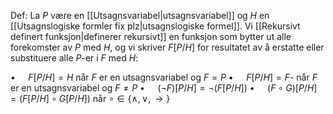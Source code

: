 Def:
La $P$ være en [[Utsagnsvariabel|utsagnsvariabel]] og $H$ en [[Utsagnslogiske formler fix plz|utsagnslogiske formel]]. Vi [[Rekursivt definert funksjon|definerer rekursivt]] en funksjon som bytter ut alle forekomster av $P$ med $H$, og vi skriver $F[P/H]$ for resultatet av å erstatte eller substituere alle $P$-er i $F$ med $H$:

$\bullet\quad$ $F[P/H]=H$ når $F$ er en utsagnsvariabel og $F=P$
$\bullet\quad$ $F[P/H]=F$- når $F$ er en utsagnsvariabel og $F\neq P$
$\bullet\quad$ $(\neg F)[P/H]=\neg(F[P/H])$
$\bullet\quad$ $(F\circ G)[P/H]=(F[P/H]\circ G[P/H])$ når $\circ\in\{\wedge, \vee, \to\}$ 
